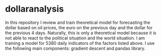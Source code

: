 # dollaranalysis
 In this repository I review and train theoretical model for forecasting the dollar based on oil prices, the euro on the previous day and the dollar for the previous 4 days. Naturally, this is only a theoretical model because it is not able to react to the political situation and the world situation. I am training a model for 5380 daily indicators of the factors listed above. I use the following main components: gradient descent and pandas library.
